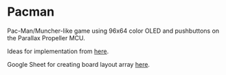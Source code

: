# Pacman

Pac-Man/Muncher-like game using 96x64 color OLED and pushbuttons on the Parallax Propeller MCU.

Ideas for implementation from [here](http://subethasoftware.com/2014/02/23/arduino-pac-man-part-10-the-story-so-far/#comment-29775).

Google Sheet for creating board layout array [here](https://docs.google.com/spreadsheets/d/1lRU5S3pfA02uIeb_-zMYhUdtndrubN-DYTTId55fP5o).
